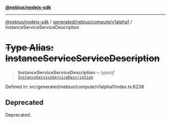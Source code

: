 [**@nebius/nodejs-sdk**](../../../../../README.md)

---

[@nebius/nodejs-sdk](../../../../../README.md) / [generated/nebius/compute/v1alpha1](../README.md) / InstanceServiceServiceDescription

# ~~Type Alias: InstanceServiceServiceDescription~~

> **InstanceServiceServiceDescription** = _typeof_ [`InstanceServiceServiceDescription`](../variables/InstanceServiceServiceDescription.md)

Defined in: src/generated/nebius/compute/v1alpha1/index.ts:6238

## Deprecated

Deprecated.
